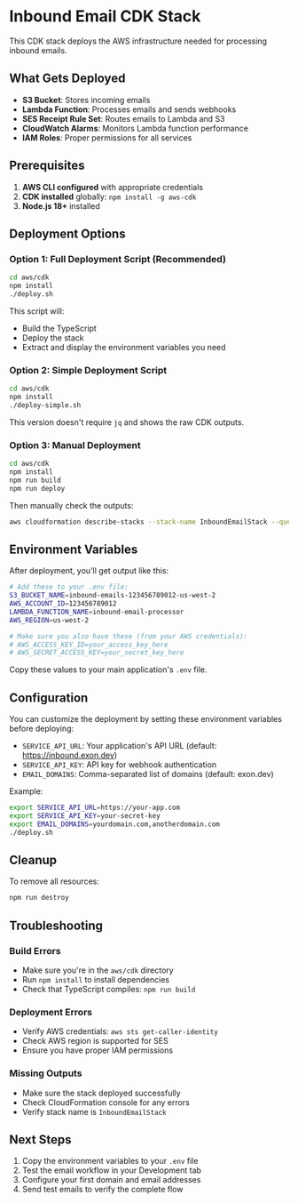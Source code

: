 # Inbound Email CDK Stack

This CDK stack deploys the AWS infrastructure needed for processing inbound emails.

## What Gets Deployed

- **S3 Bucket**: Stores incoming emails
- **Lambda Function**: Processes emails and sends webhooks
- **SES Receipt Rule Set**: Routes emails to Lambda and S3
- **CloudWatch Alarms**: Monitors Lambda function performance
- **IAM Roles**: Proper permissions for all services

## Prerequisites

1. **AWS CLI configured** with appropriate credentials
2. **CDK installed** globally: `npm install -g aws-cdk`
3. **Node.js 18+** installed

## Deployment Options

### Option 1: Full Deployment Script (Recommended)

```bash
cd aws/cdk
npm install
./deploy.sh
```

This script will:
- Build the TypeScript
- Deploy the stack
- Extract and display the environment variables you need

### Option 2: Simple Deployment Script

```bash
cd aws/cdk
npm install
./deploy-simple.sh
```

This version doesn't require `jq` and shows the raw CDK outputs.

### Option 3: Manual Deployment

```bash
cd aws/cdk
npm install
npm run build
npm run deploy
```

Then manually check the outputs:
```bash
aws cloudformation describe-stacks --stack-name InboundEmailStack --query 'Stacks[0].Outputs'
```

## Environment Variables

After deployment, you'll get output like this:

```bash
# Add these to your .env file:
S3_BUCKET_NAME=inbound-emails-123456789012-us-west-2
AWS_ACCOUNT_ID=123456789012
LAMBDA_FUNCTION_NAME=inbound-email-processor
AWS_REGION=us-west-2

# Make sure you also have these (from your AWS credentials):
# AWS_ACCESS_KEY_ID=your_access_key_here
# AWS_SECRET_ACCESS_KEY=your_secret_key_here
```

Copy these values to your main application's `.env` file.

## Configuration

You can customize the deployment by setting these environment variables before deploying:

- `SERVICE_API_URL`: Your application's API URL (default: https://inbound.exon.dev)
- `SERVICE_API_KEY`: API key for webhook authentication
- `EMAIL_DOMAINS`: Comma-separated list of domains (default: exon.dev)

Example:
```bash
export SERVICE_API_URL=https://your-app.com
export SERVICE_API_KEY=your-secret-key
export EMAIL_DOMAINS=yourdomain.com,anotherdomain.com
./deploy.sh
```

## Cleanup

To remove all resources:

```bash
npm run destroy
```

## Troubleshooting

### Build Errors
- Make sure you're in the `aws/cdk` directory
- Run `npm install` to install dependencies
- Check that TypeScript compiles: `npm run build`

### Deployment Errors
- Verify AWS credentials: `aws sts get-caller-identity`
- Check AWS region is supported for SES
- Ensure you have proper IAM permissions

### Missing Outputs
- Make sure the stack deployed successfully
- Check CloudFormation console for any errors
- Verify stack name is `InboundEmailStack`

## Next Steps

1. Copy the environment variables to your `.env` file
2. Test the email workflow in your Development tab
3. Configure your first domain and email addresses
4. Send test emails to verify the complete flow 